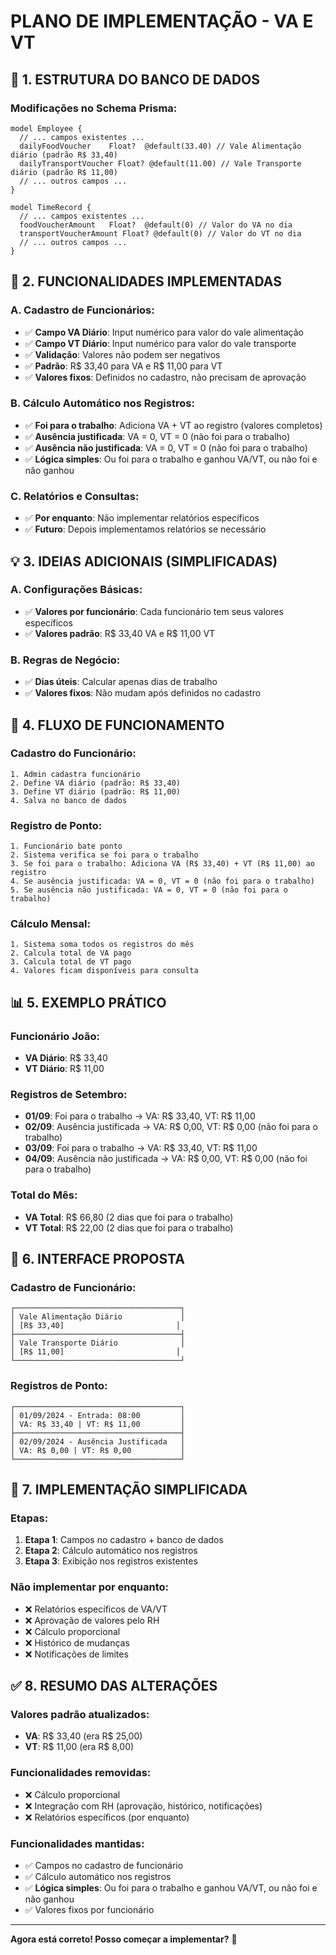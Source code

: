 # PLANO DE IMPLEMENTAÇÃO - VA E VT

## 🔧 1. ESTRUTURA DO BANCO DE DADOS

### Modificações no Schema Prisma:
```prisma
model Employee {
  // ... campos existentes ...
  dailyFoodVoucher    Float?  @default(33.40) // Vale Alimentação diário (padrão R$ 33,40)
  dailyTransportVoucher Float? @default(11.00) // Vale Transporte diário (padrão R$ 11,00)
  // ... outros campos ...
}

model TimeRecord {
  // ... campos existentes ...
  foodVoucherAmount   Float?  @default(0) // Valor do VA no dia
  transportVoucherAmount Float? @default(0) // Valor do VT no dia
  // ... outros campos ...
}
```

## 🎯 2. FUNCIONALIDADES IMPLEMENTADAS

### A. Cadastro de Funcionários:
- ✅ **Campo VA Diário**: Input numérico para valor do vale alimentação
- ✅ **Campo VT Diário**: Input numérico para valor do vale transporte
- ✅ **Validação**: Valores não podem ser negativos
- ✅ **Padrão**: R$ 33,40 para VA e R$ 11,00 para VT
- ✅ **Valores fixos**: Definidos no cadastro, não precisam de aprovação

### B. Cálculo Automático nos Registros:
- ✅ **Foi para o trabalho**: Adiciona VA + VT ao registro (valores completos)
- ✅ **Ausência justificada**: VA = 0, VT = 0 (não foi para o trabalho)
- ✅ **Ausência não justificada**: VA = 0, VT = 0 (não foi para o trabalho)
- ✅ **Lógica simples**: Ou foi para o trabalho e ganhou VA/VT, ou não foi e não ganhou

### C. Relatórios e Consultas:
- ✅ **Por enquanto**: Não implementar relatórios específicos
- ✅ **Futuro**: Depois implementamos relatórios se necessário

## 💡 3. IDEIAS ADICIONAIS (SIMPLIFICADAS)

### A. Configurações Básicas:
- ✅ **Valores por funcionário**: Cada funcionário tem seus valores específicos
- ✅ **Valores padrão**: R$ 33,40 VA e R$ 11,00 VT

### B. Regras de Negócio:
- ✅ **Dias úteis**: Calcular apenas dias de trabalho
- ✅ **Valores fixos**: Não mudam após definidos no cadastro

## 🚀 4. FLUXO DE FUNCIONAMENTO

### Cadastro do Funcionário:
```
1. Admin cadastra funcionário
2. Define VA diário (padrão: R$ 33,40)
3. Define VT diário (padrão: R$ 11,00)
4. Salva no banco de dados
```

### Registro de Ponto:
```
1. Funcionário bate ponto
2. Sistema verifica se foi para o trabalho
3. Se foi para o trabalho: Adiciona VA (R$ 33,40) + VT (R$ 11,00) ao registro
4. Se ausência justificada: VA = 0, VT = 0 (não foi para o trabalho)
5. Se ausência não justificada: VA = 0, VT = 0 (não foi para o trabalho)
```

### Cálculo Mensal:
```
1. Sistema soma todos os registros do mês
2. Calcula total de VA pago
3. Calcula total de VT pago
4. Valores ficam disponíveis para consulta
```

## 📊 5. EXEMPLO PRÁTICO

### Funcionário João:
- **VA Diário**: R$ 33,40
- **VT Diário**: R$ 11,00

### Registros de Setembro:
- **01/09**: Foi para o trabalho → VA: R$ 33,40, VT: R$ 11,00
- **02/09**: Ausência justificada → VA: R$ 0,00, VT: R$ 0,00 (não foi para o trabalho)
- **03/09**: Foi para o trabalho → VA: R$ 33,40, VT: R$ 11,00
- **04/09**: Ausência não justificada → VA: R$ 0,00, VT: R$ 0,00 (não foi para o trabalho)

### Total do Mês:
- **VA Total**: R$ 66,80 (2 dias que foi para o trabalho)
- **VT Total**: R$ 22,00 (2 dias que foi para o trabalho)

## 🎨 6. INTERFACE PROPOSTA

### Cadastro de Funcionário:
```
┌─────────────────────────────────────┐
│ Vale Alimentação Diário             │
│ [R$ 33,40]                         │
├─────────────────────────────────────┤
│ Vale Transporte Diário              │
│ [R$ 11,00]                         │
└─────────────────────────────────────┘
```

### Registros de Ponto:
```
┌─────────────────────────────────────┐
│ 01/09/2024 - Entrada: 08:00         │
│ VA: R$ 33,40 | VT: R$ 11,00         │
├─────────────────────────────────────┤
│ 02/09/2024 - Ausência Justificada   │
│ VA: R$ 0,00 | VT: R$ 0,00           │
└─────────────────────────────────────┘
```

## 🔧 7. IMPLEMENTAÇÃO SIMPLIFICADA

### Etapas:
1. **Etapa 1**: Campos no cadastro + banco de dados
2. **Etapa 2**: Cálculo automático nos registros
3. **Etapa 3**: Exibição nos registros existentes

### Não implementar por enquanto:
- ❌ Relatórios específicos de VA/VT
- ❌ Aprovação de valores pelo RH
- ❌ Cálculo proporcional
- ❌ Histórico de mudanças
- ❌ Notificações de limites

## ✅ 8. RESUMO DAS ALTERAÇÕES

### Valores padrão atualizados:
- **VA**: R$ 33,40 (era R$ 25,00)
- **VT**: R$ 11,00 (era R$ 8,00)

### Funcionalidades removidas:
- ❌ Cálculo proporcional
- ❌ Integração com RH (aprovação, histórico, notificações)
- ❌ Relatórios específicos (por enquanto)

### Funcionalidades mantidas:
- ✅ Campos no cadastro de funcionário
- ✅ Cálculo automático nos registros
- ✅ **Lógica simples**: Ou foi para o trabalho e ganhou VA/VT, ou não foi e não ganhou
- ✅ Valores fixos por funcionário

---

**Agora está correto! Posso começar a implementar?** 🚀

